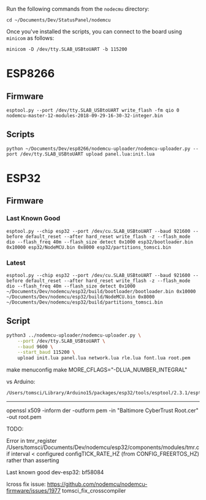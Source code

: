 Run the following commands from the `nodecmu` directory:

    cd ~/Documents/Dev/StatusPanel/nodemcu

Once you've installed the scripts, you can connect to the board using `minicom` as follows:

    minicom -D /dev/tty.SLAB_USBtoUART -b 115200

# ESP8266

## Firmware

    esptool.py --port /dev/tty.SLAB_USBtoUART write_flash -fm qio 0 nodemcu-master-12-modules-2018-09-29-16-30-32-integer.bin

## Scripts

    python ~/Documents/Dev/esp8266/nodemcu-uploader/nodemcu-uploader.py --port /dev/tty.SLAB_USBtoUART upload panel.lua:init.lua

# ESP32

## Firmware

### Last Known Good

    esptool.py --chip esp32 --port /dev/cu.SLAB_USBtoUART --baud 921600 --before default_reset --after hard_reset write_flash -z --flash_mode dio --flash_freq 40m --flash_size detect 0x1000 esp32/bootloader.bin 0x10000 esp32/NodeMCU.bin 0x8000 esp32/partitions_tomsci.bin

### Latest

    esptool.py --chip esp32 --port /dev/cu.SLAB_USBtoUART --baud 921600 --before default_reset --after hard_reset write_flash -z --flash_mode dio --flash_freq 40m --flash_size detect 0x1000 ~/Documents/Dev/nodemcu/esp32/build/bootloader/bootloader.bin 0x10000 ~/Documents/Dev/nodemcu/esp32/build/NodeMCU.bin 0x8000 ~/Documents/Dev/nodemcu/esp32/build/partitions_tomsci.bin

## Script

```bash
python3 ../nodemcu-uploader/nodemcu-uploader.py \
    --port /dev/tty.SLAB_USBtoUART \
    --baud 9600 \
    --start_baud 115200 \
    upload init.lua panel.lua network.lua rle.lua font.lua root.pem
```

make menuconfig
make MORE_CFLAGS="-DLUA_NUMBER_INTEGRAL"

vs Arduino:

```bash
/Users/tomsci/Library/Arduino15/packages/esp32/tools/esptool/2.3.1/esptool --chip esp32 --port /dev/cu.SLAB_USBtoUART --baud 921600 --before default_reset --after hard_reset write_flash -z --flash_mode dio --flash_freq 80m --flash_size detect 0xe000 /Users/tomsci/Library/Arduino15/packages/esp32/hardware/esp32/1.0.0/tools/partitions/boot_app0.bin 0x1000 /Users/tomsci/Library/Arduino15/packages/esp32/hardware/esp32/1.0.0/tools/sdk/bin/bootloader_dio_80m.bin 0x10000 /var/folders/h2/xybvrtgs07g17_yvy7njh2tc0000gn/T/arduino_build_680606/epd7in5b-demo.ino.bin 0x8000 /var/folders/h2/xybvrtgs07g17_yvy7njh2tc0000gn/T/arduino_build_680606/epd7in5b-demo.ino.partitions.bin 
```

---

openssl x509 -inform der -outform pem -in "Baltimore CyberTrust Root.cer" -out root.pem


TODO:

Error in tmr_register /Users/tomsci/Documents/Dev/nodemcu/esp32/components/modules/tmr.c if interval < configured configTICK_RATE_HZ (from CONFIG_FREERTOS_HZ) rather than asserting

Last known good dev-esp32: bf58084


lcross fix issue:
https://github.com/nodemcu/nodemcu-firmware/issues/1977
tomsci_fix_crosscompiler


